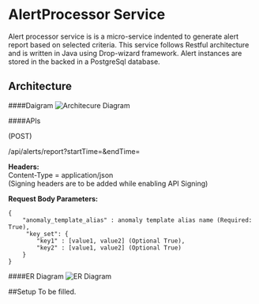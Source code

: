 # AlertProcessor Service
  Alert processor service is is a micro-service indented to generate 
alert report based on selected criteria. This service follows Restful 
architecture and is written in Java using Drop-wizard framework. Alert 
instances are stored in the backed in a PostgreSql database.

## Architecture
####Daigram
![Architecure Diagram](/Users/ambabu/Documents/PersonalDocuments/code-samples/DropWizardSample/AlertProcessor/images/Arch-diagram.png)

####APIs

(POST)

/api/alerts/report?startTime=&endTime=

**Headers:<br/>**
Content-Type = application/json<br/>
(Signing headers are to be added while enabling API Signing)

**Request Body Parameters:<br/>**
```
{
    "anomaly_template_alias" : anomaly template alias name (Required: True),
     "key_set": {
        "key1" : [value1, value2] (Optional True),
        "key2" : [value1, value2] (Optional True)
    }
}
```

####ER Diagram
![ER Diagram](/Users/ambabu/Documents/PersonalDocuments/code-samples/DropWizardSample/AlertProcessor/images/ERDiagram.png)

##Setup
To be filled.